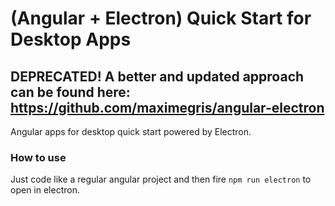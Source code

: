 # (Angular + Electron) Quick Start for Desktop Apps

## DEPRECATED! A better and updated approach can be found here: https://github.com/maximegris/angular-electron

Angular apps for desktop quick start powered by Electron.

### How to use

Just code like a regular angular project and then fire ```npm run electron``` to open in electron.
